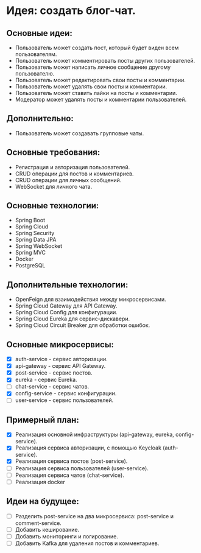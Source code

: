 # Идея: создать блог-чат.

## Основные идеи:
- Пользователь может создать пост, который будет виден всем пользователям.
- Пользователь может комментировать посты других пользователей.
- Пользователь может написать личное сообщение другому пользователю.
- Пользователь может редактировать свои посты и комментарии.
- Пользователь может удалять свои посты и комментарии.
- Пользователь может ставить лайки на посты и комментарии.
- Модератор может удалять посты и комментарии пользователей.

## Дополнительно:
- Пользователь может создавать групповые чаты.

## Основные требования:
- Регистрация и авторизация пользователей.
- CRUD операции для постов и комментариев.
- CRUD операции для личных сообщений.
- WebSocket для личного чата.

## Основные технологии:
- Spring Boot
- Spring Cloud
- Spring Security
- Spring Data JPA
- Spring WebSocket
- Spring MVC
- Docker
- PostgreSQL

## Дополнительные технологии:
- OpenFeign для взаимодействия между микросервисами.
- Spring Cloud Gateway для API Gateway.
- Spring Cloud Config для конфигурации.
- Spring Cloud Eureka для сервис-дискавери.
- Spring Cloud Circuit Breaker для обработки ошибок.

## Основные микросервисы:
- [x] auth-service - сервис авторизации.
- [x] api-gateway - сервис API Gateway.
- [x] post-service - сервис постов.
- [x] eureka - сервис Eureka.
- [ ] chat-service - сервис чатов.
- [x] config-service - сервис конфигурации.
- [ ] user-service - сервис пользователей.

## Примерный план:
- [x] Реализация основной инфраструктуры (api-gateway, eureka, config-service).
- [x] Реализация сервиса авторизации, с помощью Keycloak (auth-service).
- [x] Реализация сервиса постов (post-service).
- [ ] Реализация сервиса пользователей (user-service).
- [ ] Реализация сервиса чатов (chat-service).
- [ ] Реализация docker

## Идеи на будущее:
- [ ] Разделить post-service на два микросервиса: post-service и comment-service.
- [ ] Добавить кеширование.
- [ ] Добавить мониторинги и логирование.
- [ ] Добавить Kafka для удаления постов и комментариев.
